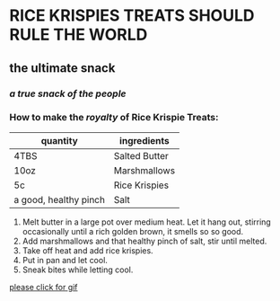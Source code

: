 # RICE KRISPIES TREATS SHOULD RULE THE WORLD

## **the ultimate snack**

### _a true snack of the people_



### How to make the _royalty_ of Rice Krispie Treats:

| quantity  | ingredients |  
|---|---|
| 4TBS | Salted Butter |
|  10oz  | Marshmallows |
| 5c | Rice Krispies |
| a good, healthy pinch  | Salt |



1. Melt butter in a large pot over medium heat. Let it hang out, stirring occasionally until a rich golden brown, it smells so so good.
1. Add marshmallows and that healthy pinch of salt, stir until melted.
1. Take off heat and add rice krispies.
1. Put in pan and let cool.
1. Sneak bites while letting cool.

[please click for gif](https://giphy.com/gifs/nailedIt-nailed-it-netflix-nicole-byers-1j9IQUNjobK3wnHKaN)